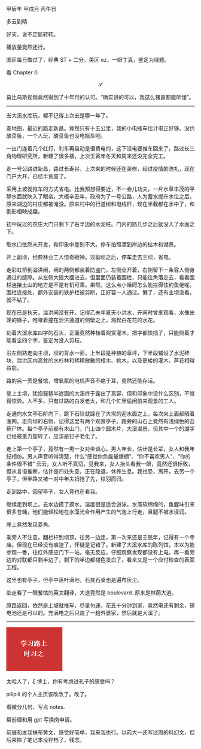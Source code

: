 甲辰年 甲戌月 丙午日

多云到晴

好天，说不定能转转。

播放量竟然还行。

国区每日做过了，经典 ST + 二分。美区 ez，一眼丁真，鉴定为绿题。

看 Chapter 0.

$$
\mathscr{S}
$$

莫比乌斯视频竟然得到了十年月的认可。“确实讲的可以，我这么猪鼻都能听懂”。

---

去大溪水库玩，都不记得上次去是哪一年了。

查地图，最近的路走新昌。竟然只有十五公里，我的小电瓶车估计电正好够。没约酸菜鱼，一个人玩，酸菜鱼也没电瓶车吧。

一出门连着几个红灯，刹车再启动是很费电的，这下没电要推车回来了。路过长三角物理研究所，新建了很多楼，上次壬寅年冬天和周来还没完全完工。

走一号公路进新昌，路过长寿谷，上次来的时候还在装修，经过疫情的洗礼，现在门户大开，已经半荒废了。

采用上坡就推车的方式省电。比我预想得要近，不一会儿功夫，一片水草丰茂的平静水面就映入了眼帘。大概辛丑年，政府为了一号公路，人为蓄水提升水位之后，原来湖边的村庄都被淹没。原来村中的行道树和电线杆，现在半截都在水中了，和倒影相映成趣。

初中玩过的农庄大门只剩下了右半边的水泥桩。门内的路几步之后就没入了水面之下。

取水口依然未开发，和印象中差别不大。停车拍照漂到岸边的枯木和湖景。

开上副坝，经典林业工人惊奇眼神。过副坝之后，停车走去主坝，省电。

走彩虹桥到溢洪闸，闸的两侧都装着防盗门，左侧全开着，右侧留下一条容人侧身通过的缝隙。从左侧大摇大摆进去，但里面仍装着围栏，只能往角落走去，看看围栏连接土山的地方是不是有机可乘。果然，这么点小阻碍怎么能拦得住钓鱼佬呢。围栏连接处，额外安装的铁护栏被剪断，正好容一人通过。懒了，还有主坝没看，就不钻了。

现在已是秋天，溢洪闸没有开。记得乙未年夏天小洪水，开闸时曾来观看，水像出笼的狮子，咆哮着撞在泄洪通道的侧壁之上，溅起白花花的水花。

刻着大溪水库四字的石头，正面竟然种植着观赏灌木，把字都快挡了，只能侧着才能看全四个字，鉴定为没人剪枝。

沿左侧路走向主坝，坝的背水一面，上半段是种植的草坪，下半段铺设了水泥砖块，泄洪区内高耸的水杉林和稀稀散散的樟木、桃木，以及更矮的灌木、芦花相得益彰。

路的另一旁是餐馆，增氧泵的电机声音不绝于耳，竟然还能存活。

登上主坝，犹抱琵琶半遮面的大溪终于露出了真容，但和印象中没什么区别，不觉得惊异。人不多，只有过路的白发老太，和几个忙里偷闲前来观景的工人。

走通向水文亭石阶向下，跳下石阶就踩在了大坝的迎水面之上。每次来上面都晒着渔网。走向坝的右侧，记得这里有两个观景亭子。路旁的山石上竟然有浅绿色的苔藓尸体。每个亭子前都有木山门，门上四个圆木片，大溪湖景，但其中一个的湖字已经被重力旋转了，应该是钉子老化了。

走上第一个亭子，竟然有一男一女对坐谈心。男人年长，估计是长辈，女人和我年纪相仿。男人声音听得清楚，什么“感觉你负能量爆棚”、“你不喜欢男人”、“你的条件很不错” 云云，女人听不真切。见我来，女人抬头看我一眼，竟然还很标致，但从言语推断，估计是四处失意，正在隐退，休养生息。我社恐，离开，去另一个亭子，但半路又被一对中年夫妇抢了先，铩羽而归。

走到路中，回望亭子，女人竟也在看我。

继续走到坝上，去水边摸了摸水，温度很是适合游泳。水藻软绵绵的，鱼腥味引来很多苍蝇，他们能轻松地在水藻光合作用产生的气泡上行走，且腿不被水浸润。

岸上竟然发现菱角。

乘旁人不注意，翻栏杆到坝顶。往另一边走，第一次来还是壬辰年，记得有一个寺庙。但现在已经没有痕迹了，怀疑是记错了。新建了大溪水库的陈列馆，本以为能参观一番，往红外感应门下一站，毫无反应，仔细观察发现都没有上电。再一看旁边的对联都只剩半边了，剩下的半边都褪色发白了。看来又是一个应付检查的表面工程。

这里也有亭子，但亭中落叶满地，石凳石桌也是遍布灰尘。

临走看了一眼餐馆的英文翻译，大道竟然是 boulevard. 原来是林荫大道。

原路返回，依然是上坡就推车，尽量匀速，花五十分钟到家，竟然电还有剩余，锂电池还是可以的。充满电之后只跑了一趟外婆家，然后就是大溪了。

---

![alt text](image_00.png)

太哈人了，$\xi$ 博士，你有考虑过孔子的感受吗？

pilipili 的个人主页该改改了。改了。

看微分几何，写点 notes.

帮前缀和用 gpt 写换岗申请。

前缀和发我抹布黄文，感觉好简单，我来我也行。以前大一还写过周的科幻文，但后来摔了笔记本没存档了，残念。
